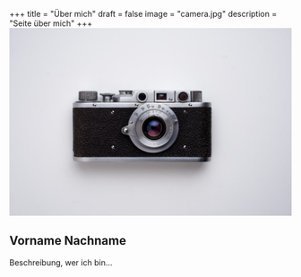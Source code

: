 +++
title = "Über mich"
draft = false
image = "camera.jpg"
description = "Seite über mich"
+++
![](camera.jpg)

## Vorname Nachname

Beschreibung, wer ich bin...